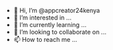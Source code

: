 - 👋 Hi, I’m @appcreator24kenya
- 👀 I’m interested in ...
- 🌱 I’m currently learning ...
- 💞️ I’m looking to collaborate on ...
- 📫 How to reach me ...

<!---
appcreator24kenya/appcreator24kenya is a ✨ special ✨ repository because its `README.md` (this file) appears on your GitHub profile.
You can click the Preview link to take a look at your changes.
--->
